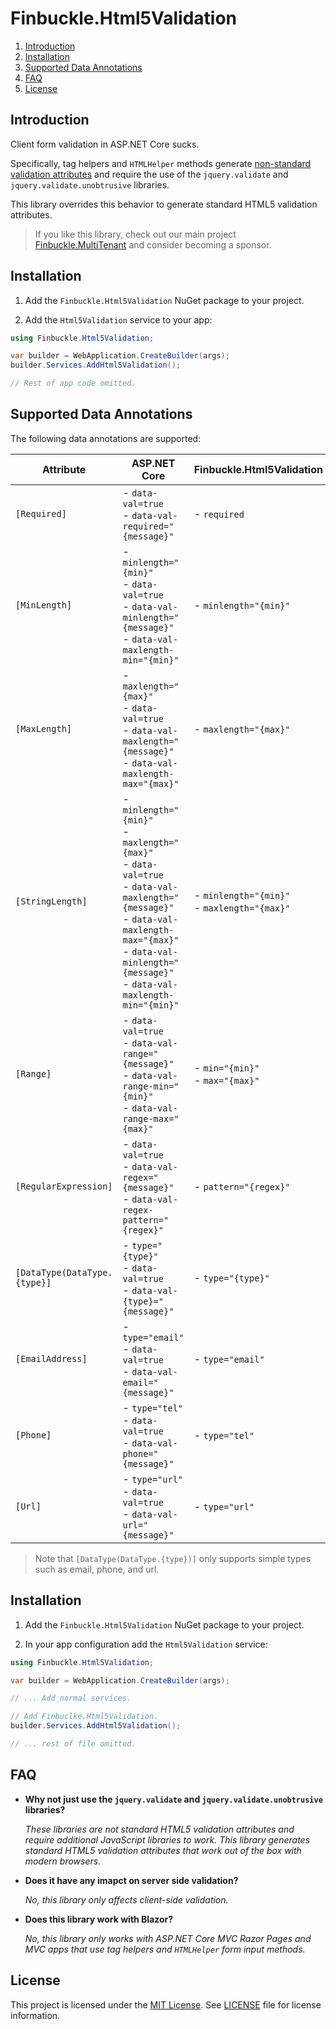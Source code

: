 # Finbuckle.Html5Validation

1. [Introduction](#introduction)
2. [Installation](#installation)
3. [Supported Data Annotations](#supported-data-annotations)
4. [FAQ](#faq)
5. [License](#license)

## Introduction
Client form validation in ASP.NET Core sucks.

Specifically, tag helpers and `HTMLHelper` methods
generate [non-standard validation attributes](https://learn.microsoft.com/en-us/aspnet/core/mvc/models/validation?view=aspnetcore-8.0#client-side-validation)
and require the use of the `jquery.validate` and `jquery.validate.unobtrusive` libraries.

This library overrides this behavior to generate standard HTML5 validation attributes.

> If you like this library, check out our main
> project [Finbuckle.MultiTenant](https://github.com/Finbuckle/Finbuckle.MultiTenant) and consider becoming a sponsor.

## Installation

1. Add the `Finbuckle.Html5Validation` NuGet package to your project.

2. Add the `Html5Validation` service to your app:
```csharp
using Finbuckle.Html5Validation;

var builder = WebApplication.CreateBuilder(args);
builder.Services.AddHtml5Validation();

// Rest of app code omitted.
```

## Supported Data Annotations

The following data annotations are supported:

| Attribute                    | ASP.NET Core                                                                                                                                                                                                                        | Finbuckle.Html5Validation                       |
|------------------------------|-------------------------------------------------------------------------------------------------------------------------------------------------------------------------------------------------------------------------------------|-------------------------------------------------|
| `[Required]`                 | - `data-val=true`<br> - `data-val-required="{message}"`                                                                                                                                                                             | - `required`                                    |
| `[MinLength]`                | - `minlength="{min}"`<br> - `data-val=true`<br> - `data-val-minlength="{message}"` <br>- `data-val-maxlength-min="{min}"`                                                                                                           | - `minlength="{min}"`                           | 
| `[MaxLength]`                | - `maxlength="{max}"`<br> - `data-val=true`<br> - `data-val-maxlength="{message}"` <br>- `data-val-maxlength-max="{max}"`                                                                                                           | - `maxlength="{max}"`                           |                                                                          |
| `[StringLength]`             | - `minlength="{min}"`<br> - `maxlength="{max}"`<br> - `data-val=true`<br> - `data-val-maxlength="{message}"` <br>- `data-val-maxlength-max="{max}"` <br> - `data-val-minlength="{message}"` <br> - `data-val-maxlength-min="{min}"` | - `minlength="{min}"`<br> - `maxlength="{max}"` |
| `[Range]`                    | - `data-val=true`<br> - `data-val-range="{message}"`<br> - `data-val-range-min="{min}"` <br>- `data-val-range-max="{max}"`                                                                                                          | - `min="{min}"`<br> - `max="{max}"`             |
| `[RegularExpression]`        | - `data-val=true`<br> - `data-val-regex="{message}"`<br> - `data-val-regex-pattern="{regex}"`                                                                                                                                       | - `pattern="{regex}"`                           |
| `[DataType(DataType.{type}]` | - `type="{type}"`<br> - `data-val=true`<br> - `data-val-{type}="{message}"`                                                                                                                                                         | - `type="{type}"`                               |
| `[EmailAddress]`             | - `type="email"`<br> - `data-val=true`<br> - `data-val-email="{message}"`                                                                                                                                                           | - `type="email"`                                |
| `[Phone]`                    | - `type="tel"`<br> - `data-val=true`<br> - `data-val-phone="{message}"`                                                                                                                                                             | - `type="tel"`                                  |
| `[Url]`                      | - `type="url"`<br> - `data-val=true`<br> - `data-val-url="{message}"`                                                                                                                                                               | - `type="url"`                                  |

> Note that `[DataType(DataType.{type})]` only supports simple types such as email, phone, and url.

## Installation

1. Add the `Finbuckle.Html5Validation` NuGet package to your project.

2. In your app configuration add the `Html5Validation` service:
```csharp
using Finbuckle.Html5Validation;

var builder = WebApplication.CreateBuilder(args);

// ... Add normal services.

// Add Finbuclke.Html5Validation.
builder.Services.AddHtml5Validation();

// ... rest of file omitted.
```
## FAQ

- **Why not just use the `jquery.validate` and `jquery.validate.unobtrusive` libraries?**

  *These libraries are not standard HTML5 validation attributes and require additional JavaScript libraries to work. 
  This library generates standard HTML5 validation attributes that work out of the box with modern browsers.*


- **Does it have any imapct on server side validation?**

  *No, this library only affects client-side validation.*


- **Does this library work with Blazor?**

  *No, this library only works with ASP.NET Core MVC Razor Pages and MVC apps that use tag helpers and `HTMLHelper` 
  form input methods.*

## License

This project is licensed under the [MIT License](https://opensource.org/license/mit). See [LICENSE](LICENSE) file for
license information.